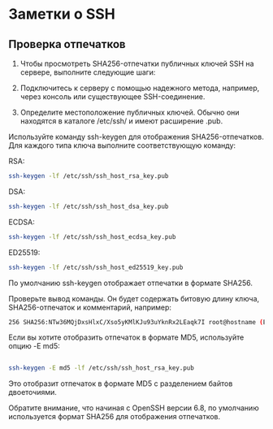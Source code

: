 # Заметки о SSH
## Проверка отпечатков

1. Чтобы просмотреть SHA256-отпечатки публичных ключей SSH на сервере, выполните следующие шаги:

2. Подключитесь к серверу с помощью надежного метода, например, через консоль или существующее SSH-соединение.

3. Определите местоположение публичных ключей. Обычно они находятся в каталоге /etc/ssh/ и имеют расширение .pub.

Используйте команду ssh-keygen для отображения SHA256-отпечатков. Для каждого типа ключа выполните соответствующую команду:



RSA:
```bash linenums="1"
ssh-keygen -lf /etc/ssh/ssh_host_rsa_key.pub
```
DSA:
```bash linenums="1"
ssh-keygen -lf /etc/ssh/ssh_host_dsa_key.pub
```
ECDSA:
```bash linenums="1"
ssh-keygen -lf /etc/ssh/ssh_host_ecdsa_key.pub
```
ED25519:
```bash linenums="1"
ssh-keygen -lf /etc/ssh/ssh_host_ed25519_key.pub
```
По умолчанию ssh-keygen отображает отпечатки в формате SHA256. 

Проверьте вывод команды. Он будет содержать битовую длину ключа, SHA256-отпечаток и комментарий, например:


```bash linenums="1"
256 SHA256:NTw36MQjDxsHlxC/Xso5yKMlKJu93uYknRx2LEaqk7I root@hostname (ED25519)
```
Если вы хотите отобразить отпечаток в формате MD5, используйте опцию -E md5:

```bash linenums="1"

ssh-keygen -E md5 -lf /etc/ssh/ssh_host_rsa_key.pub
```
Это отобразит отпечаток в формате MD5 с разделением байтов двоеточиями. 

Обратите внимание, что начиная с OpenSSH версии 6.8, по умолчанию используется формат SHA256 для отображения отпечатков. 
